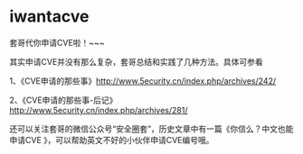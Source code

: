 # iwantacve
套哥代你申请CVE啦！~~~

其实申请CVE并没有那么复杂，套哥总结和实践了几种方法。具体可参看

1、《CVE申请的那些事》http://www.5ecurity.cn/index.php/archives/242/

2、《CVE申请的那些事-后记》http://www.5ecurity.cn/index.php/archives/281/


还可以关注套哥的微信公众号“安全圈套”，历史文章中有一篇《你信么？中文也能申请CVE 》，可以帮助英文不好的小伙伴申请CVE编号哦。
